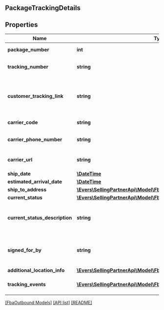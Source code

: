 ## PackageTrackingDetails

## Properties

Name | Type | Description | Notes
------------ | ------------- | ------------- | -------------
**package_number** | **int** | The package identifier. |
**tracking_number** | **string** | The tracking number for the package. | [optional]
**customer_tracking_link** | **string** | Link on swiship.com that allows customers to track the package. | [optional]
**carrier_code** | **string** | The name of the carrier. | [optional]
**carrier_phone_number** | **string** | The phone number of the carrier. | [optional]
**carrier_url** | **string** | The URL of the carrier’s website. | [optional]
**ship_date** | [**\DateTime**](\DateTime.md) |  | [optional]
**estimated_arrival_date** | [**\DateTime**](\DateTime.md) |  | [optional]
**ship_to_address** | [**\Evers\SellingPartnerApi\Model\FbaOutbound\TrackingAddress**](TrackingAddress.md) |  | [optional]
**current_status** | [**\Evers\SellingPartnerApi\Model\FbaOutbound\CurrentStatus**](CurrentStatus.md) |  | [optional]
**current_status_description** | **string** | Description corresponding to the CurrentStatus value. | [optional]
**signed_for_by** | **string** | The name of the person who signed for the package. | [optional]
**additional_location_info** | [**\Evers\SellingPartnerApi\Model\FbaOutbound\AdditionalLocationInfo**](AdditionalLocationInfo.md) |  | [optional]
**tracking_events** | [**\Evers\SellingPartnerApi\Model\FbaOutbound\TrackingEvent[]**](TrackingEvent.md) | An array of tracking event information. | [optional]

[[FbaOutbound Models]](../) [[API list]](../../Api) [[README]](../../../README.md)
